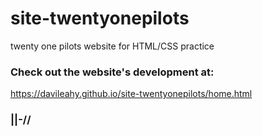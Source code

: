 # site-twentyonepilots
twenty one pilots website for HTML/CSS practice

### Check out the website's development at:
https://davileahy.github.io/site-twentyonepilots/home.html

### ||-//
